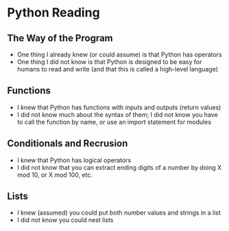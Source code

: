 # Python Reading

## The Way of the Program
- One thing I already knew (or could assume) is that Python has operators
- One thing I did not know is that Python is designed to be easy for humans to read and write (and that this is called a high-level language)

## Functions
- I knew that Python has functions with inputs and outputs (return values)
- I did not know much about the syntax of them; I did not know you have to call the function by name, or use an import statement for modules

## Conditionals and Recrusion
- I knew that Python has logical operators
- I did not know that you can extract ending digits of a number by doing X mod 10, or X mod 100, etc.

## Lists
- I knew (assumed) you could put both number values and strings in a list
- I did not know you could nest lists